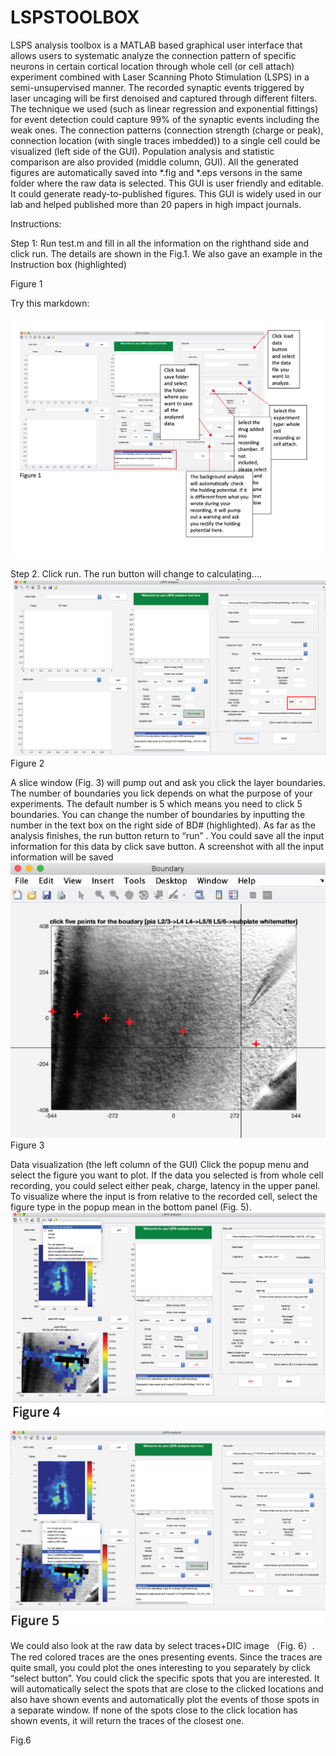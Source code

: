 # LSPSTOOLBOX
LSPS analysis toolbox is a MATLAB based graphical user interface that allows users to systematic analyze the connection pattern of specific neurons in certain cortical location through whole cell (or cell attach) experiment combined with Laser Scanning Photo Stimulation (LSPS) in a semi-unsupervised manner. The recorded synaptic events triggered by laser uncaging will be first denoised and captured through different filters.  The technique we used (such as linear regression and exponential fittings) for event detection could capture 99% of the synaptic events including the weak ones. The connection patterns (connection strength (charge or peak), connection location (with single traces imbedded)) to a single cell could be visualized (left side of the GUI).  Population analysis and statistic comparison are also provided (middle column, GUI). All the generated figures are automatically saved into  *.fig and *.eps versons in the same folder where the raw data is selected. This GUI is user friendly and editable. It could generate ready-to-published figures. This GUI is widely used in our lab and helped published more than 20 papers in high impact journals. 

Instructions:

Step 1: Run test.m and fill in all the information on the righthand side and click run. The details are shown in the Fig.1. We also gave an example in the Instruction box (highlighted)

 
Figure 1

Try this markdown:

![alt text](Fig1.png)





Step 2. Click run. The run button will change to calculating.... 
![alt text](Fig2.png)
Figure 2

A slice window (Fig. 3) will pump out and ask you click the layer boundaries. The number of boundaries you lick depends on what the purpose of your experiments. The default number is 5 which means you need to click 5 boundaries. You can change the number of boundaries by inputting the number in the text box on the right side of BD# (highlighted). As far as the analysis finishes, the run button return to “run” . You could save all the input information for this data by click save button. A screenshot with all the input information will be saved 
![alt text](Fig3.png) 
Figure 3

Data visualization (the left column of the GUI)
Click the popup menu and select the figure you want to plot. If the data you selected is from whole cell recording, you could select either peak, charge, latency in the upper panel. To visualize where the input is from relative to the recorded cell, select the figure type in the popup mean in the bottom panel (Fig. 5). 
![alt text](Fig4.png) 

 
![alt text](Fig5.png)

We could also look at the raw data by select traces+DIC image （Fig. 6）. The red colored traces are the ones presenting events. Since the traces are quite small, you could plot the ones interesting to you separately by click “select button”. You could click the specific spots that you are interested. It will automatically select the spots that are close to the clicked locations and also have shown events and automatically plot the events of those spots in a separate window. If none of the spots close to the click location has shown events, it will return the traces of the closest one.  


 
Fig.6

